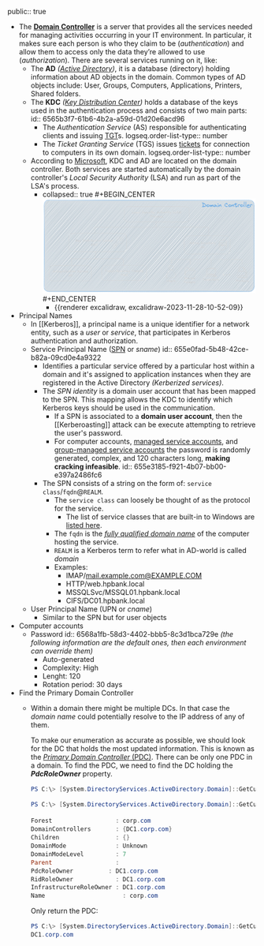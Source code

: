 public:: true

- The **[Domain Controller](https://learn.microsoft.com/en-us/previous-versions/windows/it-pro/windows-server-2003/cc786438(v=ws.10))** is a server that provides all the services needed for managing activities occurring in your IT environment. In particular, it makes sure each person is who they claim to be (*authentication*) and allow them to access only the data they’re allowed to use (*authorization*). There are several services running on it, like:
	- The **AD** *([Active Directory](https://learn.microsoft.com/en-us/windows-server/identity/ad-ds/get-started/virtual-dc/active-directory-domain-services-overview))*, it is a database (directory) holding information about AD objects in the domain. Common types of AD objects include: User, Groups, Computers, Applications, Printers, Shared folders.
	- The **KDC** *([Key Distribution Center](https://learn.microsoft.com/en-us/windows/win32/secauthn/key-distribution-center))* holds a database of the keys used in the authentication process and consists of two main parts:
	  id:: 6565b3f7-61b6-4b2a-a59d-01d20e6acd96
		- The  *Authentication Service* (AS) responsible for authenticating clients and issuing [TGT](((655b1bc6-5c5d-4c70-9d2b-f3f3d6458cb9)))s.
		  logseq.order-list-type:: number
		- The *Ticket Granting Service* (TGS) issues [tickets](((655a24c7-b91e-4a45-8468-c565395f566e))) for connection to computers in its own domain.
		  logseq.order-list-type:: number
	- According to [Microsoft](https://learn.microsoft.com/en-us/windows/win32/secauthn/key-distribution-center), KDC and AD are located on the domain controller. Both services are started automatically by the domain controller's *Local Security Authority* (LSA) and run as part of the LSA's process.
		- collapsed:: true
		  #+BEGIN_CENTER
		  ![image.png](../assets/image_1701166201207_0.png)
		  #+END_CENTER
			- {{renderer excalidraw, excalidraw-2023-11-28-10-52-09}}
- Principal Names
	- In [[Kerberos]], a principal name is a unique identifier for a network entity, such as a *user* or *service*, that participates in Kerberos authentication and authorization.
	- Service Principal Name ([SPN](https://learn.microsoft.com/en-us/windows/win32/ad/service-principal-names) or *sname*)
	  id:: 655e0fad-5b48-42ce-b82a-09cd0e4a9322
		- Identifies a particular service offered by a particular host within a domain and it's assigned to application instances when they are registered in the Active Directory *(Kerberized services)*.
		- The *SPN identity* is a domain user account that has been mapped to the SPN. This mapping allows the KDC to identify which Kerberos keys should be used in the communication.
			- If a SPN is associated to a **domain user account**, then the [[Kerberoasting]] attack can be execute attempting to retrieve the user's password.
			- For computer accounts, [managed service accounts](https://techcommunity.microsoft.com/t5/ask-the-directory-services-team/managed-service-accounts-understanding-implementing-best/ba-p/397009), and [group-managed service accounts](https://learn.microsoft.com/en-us/windows-server/security/group-managed-service-accounts/group-managed-service-accounts-overview) the password is randomly generated, complex, and 120 characters long, **making cracking infeasible**.
			  id:: 655e3185-f921-4b07-bb00-e397a2486fc6
		- The SPN consists of a string on the form of: `service class`/`fqdn`@`REALM`.
			- The `service class` can loosely be thought of as the protocol for the service.
				- The list of service classes that are built-in to Windows are [listed here](https://learn.microsoft.com/en-us/previous-versions/windows/it-pro/windows-server-2003/cc772815(v=ws.10)?redirectedfrom=MSDN#service-principal-names).
			- The `fqdn` is the *[fully qualified domain name](https://en.wikipedia.org/wiki/Fully_qualified_domain_name)* of the computer hosting the service.
			- `REALM` is a Kerberos term to refer what in AD-world is called *domain*
			- Examples:
				- IMAP/mail.example.com@EXAMPLE.COM
				- HTTP/web.hpbank.local
				- MSSQLSvc/MSSQL01.hpbank.local
				- CIFS/DC01.hpbank.local
	- User Principal Name (UPN or *cname*)
		- Similar to the SPN but for user objects
- Computer accounts
	- Password
	  id:: 6568a1fb-58d3-4402-bbb5-8c3d1bca729e
	  *(the following information are the default ones, then each environment can override them)*
		- Auto-generated
		- Complexity: High
		- Lenght: 120
		- Rotation period: 30 days
- Find the Primary Domain Controller
	- Within a domain there might be multiple DCs. In  that case the *domain name* could potentially resolve to the IP address of any of them.
	  
	  To make our enumeration as accurate as possible, we should look for the DC that
	  holds the most updated information. This is known as the [*Primary Domain Controller* (PDC)](https://portal.offsec.com/courses/pen-200/books-and-videos/modal/modules/active-directory-introduction-and-enumeration/active-directory-manual-enumeration/enumerating-active-directory-using-powershell-and-net-classes#fn6). There can be only one PDC in a domain. To find the PDC, we need to find the DC holding the ***PdcRoleOwner*** property.
	  ```powershell
	  PS C:\> [System.DirectoryServices.ActiveDirectory.Domain]::GetCurrentDomain()
	  ```
	  ```powershell
	  PS C:\> [System.DirectoryServices.ActiveDirectory.Domain]::GetCurrentDomain()
	  
	  Forest                  : corp.com
	  DomainControllers       : {DC1.corp.com}
	  Children                : {}
	  DomainMode              : Unknown
	  DomainModeLevel         : 7
	  Parent                  :
	  PdcRoleOwner			: DC1.corp.com
	  RidRoleOwner            : DC1.corp.com
	  InfrastructureRoleOwner : DC1.corp.com
	  Name                  	: corp.com
	  ```
	  Only return the PDC:
	  ```powershell
	  PS C:\> [System.DirectoryServices.ActiveDirectory.Domain]::GetCurrentDomain().PdcRoleOwner.Name
	  DC1.corp.com
	  ```